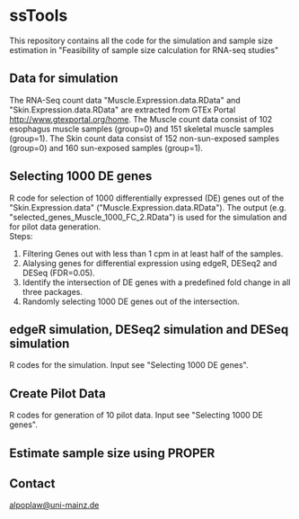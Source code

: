 # ssTools

This repository contains all the code for the simulation and sample size estimation in "Feasibility of sample size calculation for RNA-seq studies"

## Data for simulation

The RNA-Seq count data "Muscle.Expression.data.RData" and "Skin.Expression.data.RData" are extracted from GTEx Portal http://www.gtexportal.org/home. The Muscle count data consist of 102 esophagus muscle samples (group=0) and 151 skeletal muscle samples (group=1). The Skin count data consist of 152 non-sun-exposed samples (group=0) and 160 sun-exposed samples (group=1).

## Selecting 1000 DE genes

R code for selection of 1000 differentially expressed (DE) genes out of the "Skin.Expression.data" ("Muscle.Expression.data.RData").
The output (e.g. "selected_genes_Muscle_1000_FC_2.RData") is used for the simulation and for pilot data generation.  
Steps:  
1. Filtering Genes out with less than 1 cpm in at least half of the samples.  
2. Alalysing genes for differential expression using edgeR, DESeq2 and DESeq (FDR=0.05).  
3. Identify the intersection of DE genes with a predefined fold change in all three packages.  
4. Randomly selecting 1000 DE genes out of the intersection.  

## edgeR simulation, DESeq2 simulation and DESeq simulation

R codes for the simulation. Input see "Selecting 1000 DE genes".

##  Create Pilot Data

R codes for generation of 10 pilot data. Input see "Selecting 1000 DE genes".   

## Estimate sample size using PROPER

## Contact

alpoplaw@uni-mainz.de
